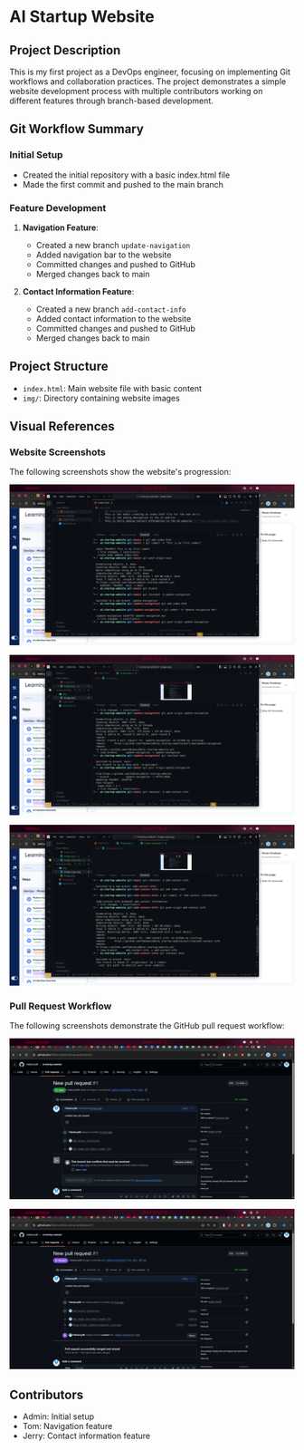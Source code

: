 # AI Startup Website

## Project Description
This is my first project as a DevOps engineer, focusing on implementing Git workflows and collaboration practices. The project demonstrates a simple website development process with multiple contributors working on different features through branch-based development.

## Git Workflow Summary

### Initial Setup
- Created the initial repository with a basic index.html file
- Made the first commit and pushed to the main branch

### Feature Development
1. **Navigation Feature**:
   - Created a new branch `update-navigation`
   - Added navigation bar to the website
   - Committed changes and pushed to GitHub
   - Merged changes back to main

2. **Contact Information Feature**:
   - Created a new branch `add-contact-info`
   - Added contact information to the website
   - Committed changes and pushed to GitHub
   - Merged changes back to main

## Project Structure
- `index.html`: Main website file with basic content
- `img/`: Directory containing website images

## Visual References

### Website Screenshots
The following screenshots show the website's progression:

![Initial Website](img/image.png)

![Website with Navigation](img/image1.png)

![Website with Contact Information](img/image2.png)

### Pull Request Workflow
The following screenshots demonstrate the GitHub pull request workflow:

![Pull Request Creation](img/image3.png)

![Pull Request Merged](img/image4.png)

## Contributors
- Admin: Initial setup
- Tom: Navigation feature
- Jerry: Contact information feature
